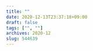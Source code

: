 ```yaml
---
title: ""
date: 2020-12-13T23:37:18+09:00
draft: false
tags: ["", ""]
archives: 2020-12
slug: 544639
---
```


